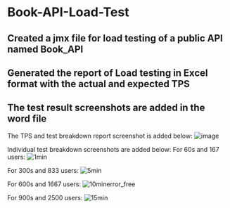 # Book-API-Load-Test
## Created a jmx file for load testing of a public API named Book_API
## Generated the report of Load testing in Excel format with the actual and expected TPS
## The test result screenshots are added in the word file

The TPS and test breakdown report screenshot is added below:
![image](https://user-images.githubusercontent.com/47983558/176115828-feb528f8-8218-41ee-b2ec-a0a4f6d55bf7.png)


Individual test breakdown screenshots are added below:
For 60s and 167 users:
![1min](https://user-images.githubusercontent.com/47983558/176115290-95b2963e-ea9e-468a-9672-cdc5455074b5.PNG)

For 300s and 833 users:
![5min](https://user-images.githubusercontent.com/47983558/176115370-277a9292-d6ce-4fc9-bee1-924acd727095.PNG)


For 600s and 1667 users:
![10minerror_free](https://user-images.githubusercontent.com/47983558/176115473-979cb1c3-d438-4e06-8d69-5812e92f68f4.PNG)

For 900s and 2500 users:
![15min](https://user-images.githubusercontent.com/47983558/176115571-6e2dd347-2d28-4b55-a123-1aac197be872.PNG)
